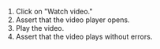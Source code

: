 1. Click on "Watch video."
2. Assert that the video player opens.
3. Play the video.
4. Assert that the video plays without errors.